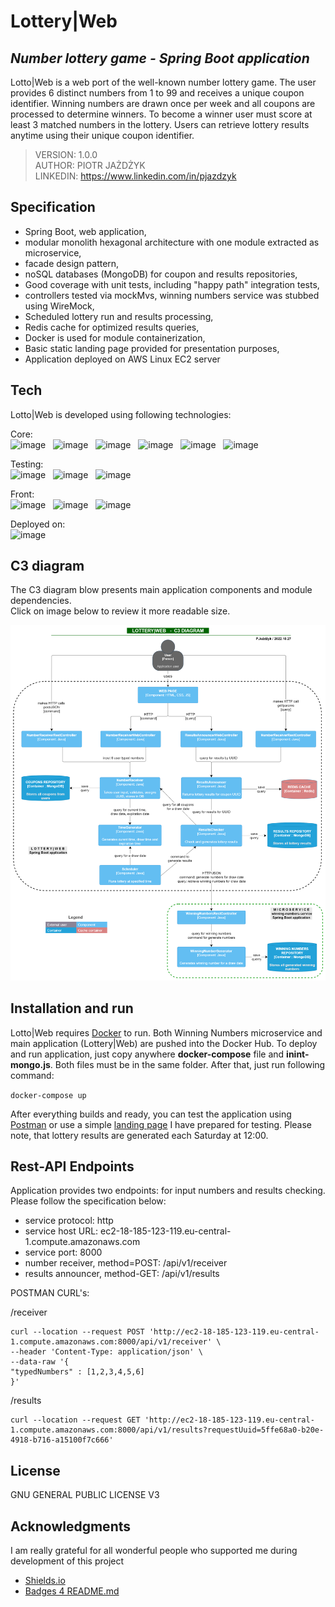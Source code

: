 # Lottery|Web
## _Number lottery game - Spring Boot application_

Lotto|Web is a web port of the well-known number lottery game. The user provides 6 distinct numbers from 1 to 99 and receives a unique coupon identifier. 
Winning numbers are drawn once per week and all coupons are processed to determine winners. To become a winner user must score at least 3 matched numbers in the lottery. 
Users can retrieve lottery results anytime using their unique coupon identifier.

> VERSION: 1.0.0 <br>
> AUTHOR: PIOTR JAŻDŻYK <br>
> LINKEDIN: https://www.linkedin.com/in/pjazdzyk <br>

## Specification

- Spring Boot, web application,
- modular monolith hexagonal architecture with one module extracted as microservice,
- facade design pattern,
- noSQL databases (MongoDB) for coupon and results repositories,
- Good coverage with unit tests, including "happy path" integration tests,
- controllers tested via mockMvs, winning numbers service was stubbed using WireMock,
- Scheduled lottery run and results processing,
- Redis cache for optimized results queries,
- Docker is used for module containerization,
- Basic static landing page provided for presentation purposes,
- Application deployed on AWS Linux EC2 server

## Tech

Lotto|Web is developed using following technologies: <br>

Core: <br>
![image](https://img.shields.io/badge/17-Java-orange?style=for-the-badge) &nbsp;
![image](https://img.shields.io/badge/apache_maven-C71A36?style=for-the-badge&logo=apachemaven&logoColor=white) &nbsp;
![image](https://img.shields.io/badge/Spring_Boot-F2F4F9?style=for-the-badge&logo=spring) &nbsp;
![image](https://img.shields.io/badge/MongoDB-4EA94B?style=for-the-badge&logo=mongodb&logoColor=white) &nbsp;
![image](https://img.shields.io/badge/redis-%23DD0031.svg?&style=for-the-badge&logo=redis&logoColor=white) &nbsp;
![image](https://img.shields.io/badge/Docker-2CA5E0?style=for-the-badge&logo=docker&logoColor=white) &nbsp;

Testing:<br>
![image](https://img.shields.io/badge/Junit5-25A162?style=for-the-badge&logo=junit5&logoColor=white) &nbsp;
![image](https://img.shields.io/badge/Mockito-78A641?style=for-the-badge) &nbsp;
![image](https://img.shields.io/badge/Testcontainers-9B489A?style=for-the-badge) &nbsp;

Front:<br>
![image](https://img.shields.io/badge/HTML5-E34F26?style=for-the-badge&logo=html5&logoColor=white) &nbsp;
![image](https://img.shields.io/badge/CSS3-1572B6?style=for-the-badge&logo=css3&logoColor=white) &nbsp;
![image](https://img.shields.io/badge/Bootstrap-563D7C?style=for-the-badge&logo=bootstrap&logoColor=whitee) &nbsp;

Deployed on:<br>
![image](https://img.shields.io/badge/Amazon_AWS-FF9900?style=for-the-badge&logo=amazonaws&logoColor=white) &nbsp;

## C3 diagram

The C3 diagram blow presents main application components and module dependencies. <br>
Click on image below to review it more readable size.

<a href="https://raw.githubusercontent.com/pjazdzyk/lottery-web/master/architecture/C3_Architecture.png"><img src="architecture/C3_Architecture.png" width="730"/><br></a>

## Installation and run

Lotto|Web requires [Docker](https://www.docker.com/products/docker-desktop/) to run.
Both Winning Numbers microservice and main application (Lottery|Web) are pushed into the Docker Hub.
To deploy and run application, just copy anywhere **docker-compose** file and **inint-mongo.js**. Both files
must be in the same folder. After that, just run following command:

``
docker-compose up
``

After everything builds and ready, you can test the application using [Postman](https://www.postman.com/)
or use a simple <a href="http://ec2-18-185-123-119.eu-central-1.compute.amazonaws.com:8000">landing page</a> I have prepared for testing. Please note, that lottery results are generated
each Saturday at 12:00.<br>

## Rest-API Endpoints

Application provides two endpoints: for input numbers and results checking. Please follow the specification below:

* service protocol: http
* service host URL: ec2-18-185-123-119.eu-central-1.compute.amazonaws.com
* service port: 8000
* number receiver, method=POST: /api/v1/receiver
* results announcer, method-GET: /api/v1/results

POSTMAN CURL's:<br>

/receiver<br>
```
curl --location --request POST 'http://ec2-18-185-123-119.eu-central-1.compute.amazonaws.com:8000/api/v1/receiver' \
--header 'Content-Type: application/json' \
--data-raw '{
"typedNumbers" : [1,2,3,4,5,6]
}'
```

/results<br>
```
curl --location --request GET 'http://ec2-18-185-123-119.eu-central-1.compute.amazonaws.com:8000/api/v1/results?requestUuid=5ffe68a0-b20e-4918-b716-a15100f7c666'
```

## License

GNU GENERAL PUBLIC LICENSE V3

## Acknowledgments

I am really grateful for all wonderful people who supported me during development of this project

* [Shields.io](https://img.shields.io)
* [Badges 4 README.md](https://github.com/alexandresanlim/Badges4-README.md-Profile)
